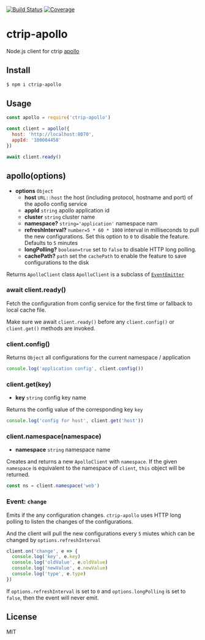 [![Build Status](https://travis-ci.org/kaelzhang/node-ctrip-apollo.svg?branch=master)](https://travis-ci.org/kaelzhang/node-ctrip-apollo)
[![Coverage](https://codecov.io/gh/kaelzhang/node-ctrip-apollo/branch/master/graph/badge.svg)](https://codecov.io/gh/kaelzhang/node-ctrip-apollo)
<!-- optional appveyor tst
[![Windows Build Status](https://ci.appveyor.com/api/projects/status/github/kaelzhang/node-ctrip-apollo?branch=master&svg=true)](https://ci.appveyor.com/project/kaelzhang/node-ctrip-apollo)
-->
<!-- optional npm version
[![NPM version](https://badge.fury.io/js/ctrip-apollo.svg)](http://badge.fury.io/js/ctrip-apollo)
-->
<!-- optional npm downloads
[![npm module downloads per month](http://img.shields.io/npm/dm/ctrip-apollo.svg)](https://www.npmjs.org/package/ctrip-apollo)
-->
<!-- optional dependency status
[![Dependency Status](https://david-dm.org/kaelzhang/node-ctrip-apollo.svg)](https://david-dm.org/kaelzhang/node-ctrip-apollo)
-->

# ctrip-apollo

Node.js client for ctrip [apollo](https://github.com/ctripcorp/apollo)

## Install

```sh
$ npm i ctrip-apollo
```

## Usage

```js
const apollo = require('ctrip-apollo')

const client = apollo({
  host: 'http://localhost:8070',
  appId: '100004458'
})

await client.ready()
```

## apollo(options)

- **options** `Object`
  - **host** `URL::host` the host (including protocol, hostname and port) of the apollo config service
  - **appId** `string` apollo application id
  - **cluster** `string` cluster name
  - **namespace?** `string='application'` namespace nam
  - **refreshInterval?** `number=5 * 60 * 1000` interval in milliseconds to pull the new configurations. Set this option to `0` to disable the feature. Defaults to `5` minutes
  - **longPolling?** `boolean=true` set to `false` to disable HTTP long polling.
  - **cachePath?** `path` set the `cachePath` to enable the feature to save configurations to the disk

Returns `ApolloClient` class `ApolloClient` is a subclass of [`EventEmitter`](https://nodejs.org/dist/latest-v11.x/docs/api/events.html#events_class_eventemitter)

### await client.ready()

Fetch the configuration from config service for the first time or fallback to local cache file.

Make sure we await `client.ready()` before any `client.config()` or `client.get()` methods are invoked.

### client.config()

Returns `Object` all configurations for the current namespace / application

```js
console.log('application config', client.config())
```

### client.get(key)

- **key** `string` config key name

Returns the config value of the corresponding key `key`

```js
console.log('config for host', client.get('host'))
```

### client.namespace(namespace)

- **namespace** `string` namespace name

Creates and returns a new `ApolloClient` with `namespace`. If the given `namespace` is equivalent to the namespace of `client`, `this` object will be returned.

```js
const ns = client.namespace('web')
```

### Event: `change`

Emits if the any configuration changes. `ctrip-apollo` uses HTTP long polling to listen the changes of the configurations.

And the client will pull the new configurations every `5` miutes which can be changed by `options.refreshInterval`

```js
client.on('change', e => {
  console.log('key', e.key)
  console.log('oldValue', e.oldValue)
  console.log('newValue', e.newValue)
  console.log('type', e.type)
})
```

If `options.refreshInterval` is set to `0` and `options.longPolling` is set to `false`, then the event will never emit.

## License

MIT
